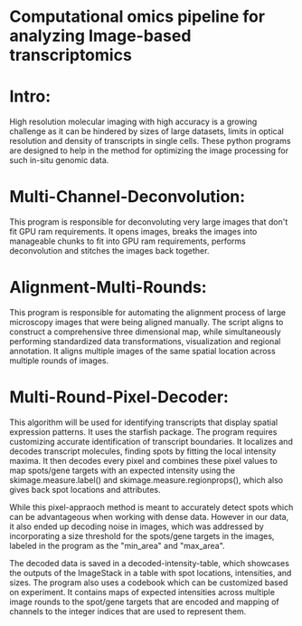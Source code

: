 # Computational omics pipeline for analyzing Image-based transcriptomics

# Intro: 
High resolution molecular imaging with high accuracy is a growing challenge as it can be hindered by sizes of large datasets, limits in optical resolution and density of transcripts in single cells. These python programs are designed to help in the method for optimizing the image processing for such in-situ genomic data. 

# Multi-Channel-Deconvolution: 
This program is responsible for deconvoluting very large images that don't fit GPU ram requirements. It opens images, breaks the images into manageable chunks to fit into GPU ram requirements, performs deconvolution and stitches the images back together.

# Alignment-Multi-Rounds: 
This program is responsible for automating the alignment process of large microscopy images that were being aligned manually. The script aligns to construct a comprehensive three dimensional map, while simultaneously performing standardized data transformations, visualization and regional annotation. It aligns multiple images of the same spatial location across multiple rounds of images. 

# Multi-Round-Pixel-Decoder: 
This algorithm will be used for identifying transcripts that display spatial expression patterns. It uses the starfish package. The program requires customizing accurate identification of transcript boundaries. It localizes and decodes transcript molecules, finding spots by fitting the local intensity maxima. It then decodes every pixel and combines these pixel values to map spots/gene targets with an expected intensity using the skimage.measure.label() and skimage.measure.regionprops(), which also gives back spot locations and attributes.

While this pixel-appraoch method is meant to accurately detect spots which can be advantageous when working with dense data. However in our data, it also ended up decoding noise in images, which was addressed by incorporating a size threshold for the spots/gene targets in the images, labeled in the program as the "min_area" and "max_area". 

The decoded data is saved in a decoded-intensity-table, which showcases the outputs of the ImageStack in a table with spot locations, intensities, and sizes. The program also uses a codebook which can be customized based on experiment. It contains maps of expected intensities across multiple image rounds to the spot/gene targets that are encoded and mapping of channels to the integer indices that are used to represent them.

